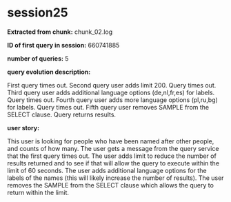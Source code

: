 # session25
**Extracted from chunk:** chunk_02.log

**ID of first query in session:** 660741885

**number of queries:** 5

**query evolution description:**

First query times out.
Second query user adds limit 200. Query times out.
Third query user adds additional language options (de,nl,fr,es) for labels. Query times out.
Fourth query user adds more language options (pl,ru,bg) for labels. Query times out.
Fifth query user removes SAMPLE from the SELECT clause. Query returns results.

**user story:**

This user is looking for people who have been named after other people, and counts of how many. The user gets a message from the query service that the first query times out. The user adds limit to reduce the number of results returned and to see if that will allow the query to execute within the limit of 60 seconds. The user adds additional language options for the labels of the names (this will likely increase the number of results). The user removes the SAMPLE from the SELECT clause which allows the query to return within the limit.
